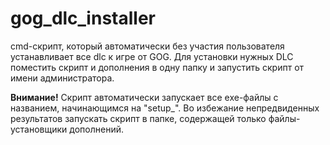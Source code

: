 # gog_dlc_installer
cmd-скрипт, который автоматически без участия пользователя устанавливает все dlc к игре от GOG.
Для установки нужных DLC поместить скрипт и дополнения в одну папку и запустить скрипт от имени администратора.

**Внимание!**
Скрипт автоматически запускает все exe-файлы с названием, начинающимся на "setup_". Во избежание непредвиденных результатов запускать скрипт в папке, содержащей только файлы-установщики дополнений.
